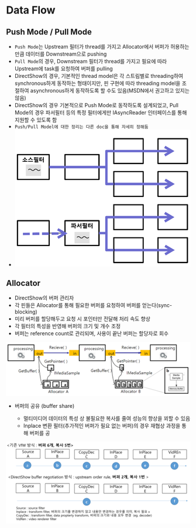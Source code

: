 # Data Flow

## Push Mode / Pull Mode

* `Push Mode`는 Upstream 필터가 thread를 가지고 Allocator에서 버퍼가 허용하는 만큼 데이터를 Downstream으로 pushing
* `Pull Mode`의 경우, Downstream 필터가 thread를 가지고 필요에 따라 Upstream에 task를 요청하여 버퍼를 pulling
* DirectShow의 경우, 기본적인 thread model은 각 스트림별로 threading하여 synchronous하게 동작하는 형태이지만, 핀 구현에 따라 threading model을 조절하여 asynchronous하게 동작하도록 할 수도 있음\(MSDN에서 권고하고 있지는 않음\)
* DirectShow의 경우 기본적으로 Push Mode로 동작하도록 설계되었고, Pull Mode의 경우 파서필터 등의 특정 필터에게만 IAsyncReader 인터페이스를 통해 지원할 수 있도록 함
* `Push/Pull Model에 대한 정리는 다른 doc을 통해 자세히 정해둠`
* ![](../../.gitbook/assets/image%20%2826%29.png)

## Allocator

* DirectShow의 버퍼 관리자
* 각 핀들은 Allocator를 통해 필요한 버퍼를 요청하여 버퍼를 얻는다\(sync-blocking\)
* 미리 버퍼를 할당해두고 요청 시 포인터만 전달해 처리 속도 향상
* 각 필터의 특성을 반영해 버퍼의 크기 및 개수 조정
* 버퍼는 reference count로 관리되며, 사용이 끝난 버퍼는 할당자로 회수 

![](../../.gitbook/assets/image%20%2854%29.png)

* 버퍼의 공유 \(buffer share\)

  * 멀티미디어 데이터의 특성 상 불필요한 복사를 줄여 성능의 향상을 꾀할 수 있음
  * Inplace 변환 필터\(추가적인 버퍼가 필요 없는 버퍼\)의 경우 재협상 과정을 통해 버퍼를 공

![](../../.gitbook/assets/image%20%2867%29.png)

## 

